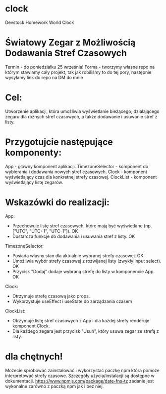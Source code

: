 # clock

Devstock Homework World Clock

# Światowy Zegar z Możliwością Dodawania Stref Czasowych

Termin - do poniedziałku 25 września!
Forma - tworzymy własne repo na którym stawiamy cały projekt, tak jak robiliśmy to do tej pory, następnie wysyłamy link do repo na DM do mnie

# Cel:

Utworzenie aplikacji, która umożliwia wyświetlanie bieżącego, działającego zegaru dla różnych stref czasowych, a także dodawanie i usuwanie stref z listy.

# Przygotujcie następujące komponenty:

App - główny komponent aplikacji.
TimezoneSelector - komponent do wybierania i dodawania nowych stref czasowych.
Clock - komponent wyświetlający czas dla konkretnej strefy czasowej.
ClockList - komponent wyświetlający listę zegarów.

# Wskazówki do realizacji:

App:

- Przechowuje listę stref czasowych, które mają być wyświetlane (np. ["UTC", "UTC+1", "UTC-1"]). OK
- Dostarcza funkcje do dodawania i usuwania stref z listy. OK

TimezoneSelector:

- Posiada własny stan dla aktualnie wybranej strefy czasowej. OK
- Umożliwia wybór strefy czasowej z rozwijanej listy (zwykły input select). OK
- Przycisk "Dodaj" dodaje wybraną strefę do listy w komponencie App. OK

Clock:

- Otrzymuje strefę czasową jako props.
- Wykorzystuje useEffect i useState do zarządzania czasem

ClockList:

- Otrzymuje listę stref czasowych z App i dla każdej strefy renderuje komponent Clock.
- Dla każdego zegara jest przycisk "Usuń", który usuwa zegar ze strefą z listy.

# dla chętnych!

Możecie spróbować zainstalować i wykorzystać paczkę npm która pomoże interpretować strefy czasowe. Szczegóły użycia/instalacji są dostępne w dokumentacji.
https://www.npmjs.com/package/date-fns-tz
zadanie jest wykonalne zarówno z paczką npm jak i bez niej.
